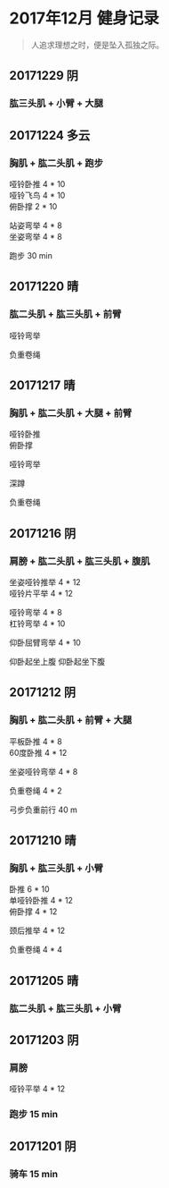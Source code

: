 # 2017年12月 健身记录   
> 人追求理想之时，便是坠入孤独之际。

## 20171229 阴  
### 肱三头肌 + 小臂 + 大腿


## 20171224 多云
### 胸肌 + 肱二头肌 + 跑步  
哑铃卧推 4 * 10  
哑铃飞鸟 4 * 10  
俯卧撑  2 * 10  

站姿弯举 4 * 8  
坐姿弯举 4 * 8

跑步 30 min

## 20171220 晴
### 肱二头肌 + 肱三头肌 + 前臂  
哑铃弯举   

负重卷绳 

## 20171217 晴
### 胸肌 + 肱二头肌 + 大腿 + 前臂  
哑铃卧推  
俯卧撑  

哑铃弯举  

深蹲  

负重卷绳  



## 20171216 阴
### 肩膀 + 肱二头肌 + 肱三头肌 + 腹肌
坐姿哑铃推举 4 * 12  
哑铃片平举 4 * 12  

哑铃弯举 4 * 8  
杠铃弯举 4 * 10  

仰卧屈臂弯举 4 * 10  

仰卧起坐上腹
仰卧起坐下腹

## 20171212 阴
### 胸肌 + 肱二头肌 + 前臂 + 大腿
平板卧推 4 * 8  
60度卧推 4 * 12  

坐姿哑铃弯举 4 * 8  

负重卷绳 4 * 2  

弓步负重前行 40 m



## 20171210 晴
### 胸肌 + 肱三头肌 + 小臂
卧推 6 * 10  
单哑铃卧推 4 * 12  
俯卧撑 4 * 12  

颈后推举 4 * 12  

负重卷绳  4 * 4  



## 20171205 晴
### 肱二头肌 + 肱三头肌 + 小臂

## 20171203 阴
### 肩膀 
哑铃平举  4 * 12  

### 跑步 15 min

## 20171201 阴
### 骑车 15 min


